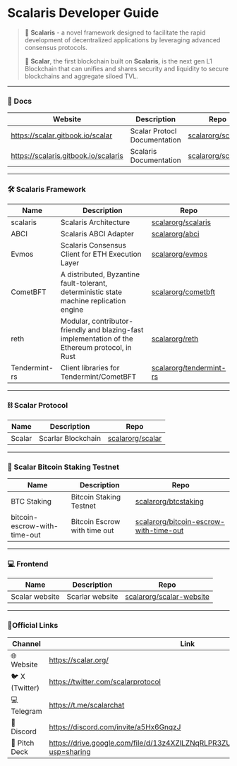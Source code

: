 # Scalaris Developer Guide

>🚀 **Scalaris** -  a novel framework designed to facilitate the rapid development of decentralized applications by leveraging advanced consensus protocols.
>
>🚀 **Scalar**, the first blockchain built on **Scalaris**, is the next gen L1 Blockchain that can unifies and shares security and liquidity to secure blockchains and aggregate siloed TVL.
> 
---
### 📝 Docs
| Website                              | Description                  | Repo                                                        |
|--------------------------------------|------------------------------|-------------------------------------------------------------|
| https://scalar.gitbook.io/scalar     | Scalar Protocl Documentation | [scalarorg/scalar](https://github.com/scalarorg/scalar)     |
| https://scalaris.gitbook.io/scalaris | Scalaris Documentation       | [scalarorg/scalaris](https://github.com/scalarorg/scalaris) |

---

### 🛠️ Scalaris Framework
| Name          | Description                                                                                     | Repo                                                                 |
|---------------|-------------------------------------------------------------------------------------------------|----------------------------------------------------------------------|
| scalaris      | Scalaris Architecture                                                                           | [scalarorg/scalaris](https://github.com/scalarorg/scalaris)     |
| ABCI          | Scalaris ABCI Adapter                                                                           | [scalarorg/abci](https://github.com/scalarorg/abci)                  |
| Evmos         | Scalaris Consensus Client for ETH Execution Layer                                               | [scalarorg/evmos](https://github.com/scalarorg/evmos)                |
| CometBFT      | A distributed, Byzantine fault-tolerant, deterministic state machine replication engine         | [scalarorg/cometbft](https://github.com/scalarorg/cometbft)          |
| reth          | Modular, contributor-friendly and blazing-fast implementation of the Ethereum protocol, in Rust | [scalarorg/reth](https://github.com/scalarorg/reth)                  |
| Tendermint-rs | Client libraries for Tendermint/CometBFT                                                        | [scalarorg/tendermint-rs](https://github.com/scalarorg/tendermint-rs)|

---

### ⛓️ Scalar Protocol
| Name                              | Description                  | Repo                                                     |
|-----------------------------------|------------------------------|----------------------------------------------------------|
| Scalar                            | Scarlar Blockchain           | [scalarorg/scalar](https://github.com/scalarorg/scalar)  |

---
### 🧪 Scalar Bitcoin Staking Testnet
| Name                              | Description                  | Repo                                                             |
|-----------------------------------|------------------------------|------------------------------------------------------------------|
| BTC Staking                       | Bitcoin Staking Testnet      | [scalarorg/btcstaking](https://github.com/scalarorg/btcstaking)  |
| bitcoin-escrow-with-time-out      | Bitcoin Escrow with time out | [scalarorg/bitcoin-escrow-with-time-out](https://github.com/scalarorg/bitcoin-escrow-with-time-out)  |

---

### 💻 Frontend
| Name           | Description                  | Repo                                                                     |
|----------------|------------------------------|--------------------------------------------------------------------------|
| Scalar website | Scarlar website              | [scalarorg/scalar-website](https://github.com/scalarorg/scalar-website)  |

---

### 📘Official Links
| Channel         | Link                                                                               |
|-----------------|------------------------------------------------------------------------------------|
| 🌐 Website     | https://scalar.org/                                                                |
| 🐦 X (Twitter) | https://twitter.com/scalarprotocol                                                 |
| 💻 Telegram    | https://t.me/scalarchat                                                            |
| 📱 Discord     | https://discord.com/invite/a5Hx6GnqzJ                                              |
| 📑 Pitch Deck  | https://drive.google.com/file/d/13z4XZlLZNqRLPR3ZUgKmWvEC0DFLC7UH/view?usp=sharing |
